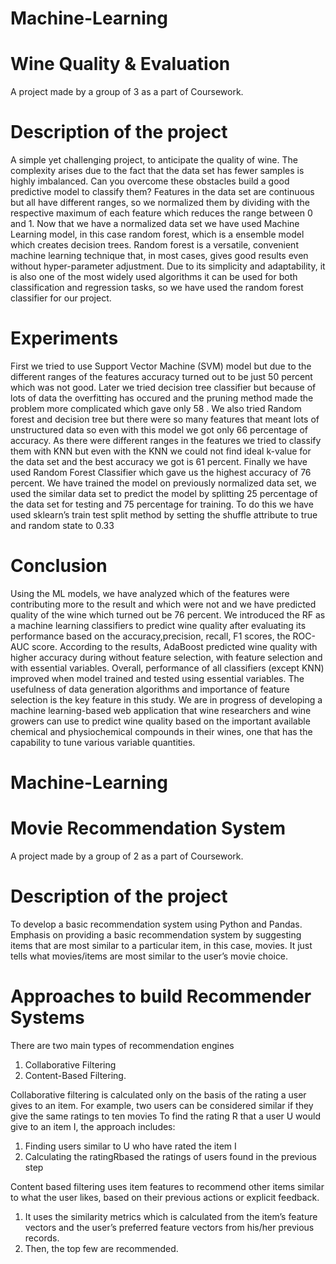 # Machine-Learning
# Wine Quality & Evaluation
A project made by a group of 3 as a part of Coursework. 

# Description of the project
A simple yet challenging project, to anticipate the quality of wine. The complexity arises due to the fact that the data set has fewer samples is highly imbalanced. Can you overcome these obstacles build a good predictive model
to classify them? Features in the data set are continuous but all have different ranges, so we normalized them by dividing with the respective maximum of each feature which reduces the range between 0 and 1. Now that we have a
normalized data set we have used Machine Learning model, in this case random
forest, which is a ensemble model which creates decision trees. Random forest
is a versatile, convenient machine learning technique that, in most cases, gives
good results even without hyper-parameter adjustment. Due to its simplicity
and adaptability, it is also one of the most widely used algorithms it can be used
for both classification and regression tasks, so we have used the random forest
classifier for our project.

# Experiments
First we tried to use Support Vector Machine (SVM) model but due to the
different ranges of the features accuracy turned out to be just 50 percent which
was not good. Later we tried decision tree classifier but because of lots of data
the overfitting has occured and the pruning method made the problem more
complicated which gave only 58 . We also tried Random forest and decision tree
but there were so many features that meant lots of unstructured data so even
with this model we got only 66 percentage of accuracy. As there were different
ranges in the features we tried to classify them with KNN but even with the
KNN we could not find ideal k-value for the data set and the best accuracy
we got is 61 percent. Finally we have used Random Forest Classifier which gave
us the highest accuracy of 76 percent. We have trained the model on previously
normalized data set, we used the similar data set to predict the model by
splitting 25 percentage of the data set for testing and 75 percentage for training.
To do this we have used sklearn’s train test split method by setting the shuffle
attribute to true and random state to 0.33

# Conclusion
Using the ML models, we have analyzed which of the features were contributing
more to the result and which were not and we have predicted quality of the wine
which turned out be 76 percent. We introduced the RF as a machine learning
classifiers to predict wine quality after evaluating its performance based on the
accuracy,precision, recall, F1 scores, the ROC-AUC score. According to the
results, AdaBoost predicted wine quality with higher accuracy during without
feature selection, with feature selection and with essential variables. Overall,
performance of all classifiers (except KNN) improved when model trained and
tested using essential variables. The usefulness of data generation algorithms
and importance of feature selection is the key feature in this study. We are in
progress of developing a machine learning-based web application that wine
researchers and wine growers can use to predict wine quality based on the
important available chemical and physiochemical compounds in their wines,
one that has the capability to tune various variable quantities.

# Machine-Learning
# Movie Recommendation System
A project made by a group of 2 as a part of Coursework.

# Description of the project
To develop a basic recommendation system using Python and Pandas. 
Emphasis on providing a basic recommendation system by suggesting items that are most similar to a particular item, in this case, movies. It just tells what movies/items are most similar to the user’s movie choice.

# Approaches to build Recommender Systems
 There are two main types of recommendation engines
1. Collaborative Filtering
2.  Content-Based Filtering.

Collaborative filtering is calculated only on the basis of the rating a user gives to an item. For example, two users can be considered similar if they give the same ratings to ten movies To find the rating R that a user U would give to an item I, the approach includes:
1. Finding users similar to U who have rated the item I
2. Calculating the ratingRbased the ratings of users found in the previous step
   
 Content based filtering uses item features to recommend other items similar to what the user likes, based on their previous actions or explicit feedback.
1. It uses the similarity metrics which is calculated from the item’s feature vectors and the user’s preferred feature vectors from his/her previous records.
2. Then, the top few are recommended.
